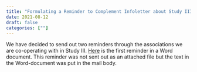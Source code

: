 ```yaml
---
title: "Formulating a Reminder to Complement Infoletter about Study III"
date: 2021-08-12
draft: false
categories: [""]
---
```



We have decided to send out two reminders through the associations we are co-operating with in Study III. [Here](https://lu.app.box.com/file/848058504920) is the first reminder in a Word document. This reminder was not sent out as an attached file but the text in the Word-document was put in the mail body.
